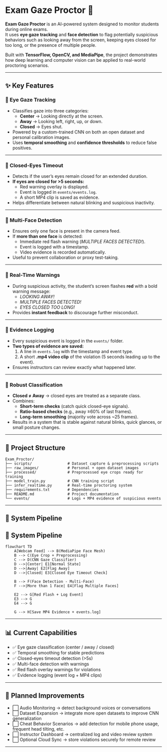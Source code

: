 # Exam Gaze Proctor 👀

**Exam Gaze Proctor** is an AI-powered system designed to monitor students during online exams.  
It uses **eye gaze tracking** and **face detection** to flag potentially suspicious behaviors such as looking away from the screen, keeping eyes closed for too long, or the presence of multiple people.  

Built with **TensorFlow, OpenCV, and MediaPipe**, the project demonstrates how deep learning and computer vision can be applied to real-world proctoring scenarios.

---

## ✨ Key Features

### 🔹 Eye Gaze Tracking
- Classifies gaze into three categories:  
  - **Center** → Looking directly at the screen.  
  - **Away** → Looking left, right, up, or down.  
  - **Closed** → Eyes shut.  
- Powered by a custom-trained CNN on both an open dataset and personal calibration images.  
- Uses **temporal smoothing** and **confidence thresholds** to reduce false positives.

---

### 🔹 Closed-Eyes Timeout
- Detects if the user’s eyes remain closed for an extended duration.  
- **If eyes are closed for >5 seconds:**  
  - Red warning overlay is displayed.  
  - Event is logged in `events/events.log`.  
  - A short MP4 clip is saved as evidence.  
- Helps differentiate between natural blinking and suspicious inactivity.

---

### 🔹 Multi-Face Detection
- Ensures only one face is present in the camera feed.  
- If **more than one face** is detected:  
  - Immediate red flash warning (*MULTIPLE FACES DETECTED!*).  
  - Event is logged with a timestamp.  
  - Video evidence is recorded automatically.  
- Useful to prevent collaboration or proxy test-taking.

---

### 🔹 Real-Time Warnings
- During suspicious activity, the student’s screen flashes **red** with a bold warning message:  
  - *LOOKING AWAY!*  
  - *MULTIPLE FACES DETECTED!*  
  - *EYES CLOSED TOO LONG!*  
- Provides **instant feedback** to discourage further misconduct.  

---

### 🔹 Evidence Logging
- Every suspicious event is logged in the `events/` folder.  
- **Two types of evidence are saved:**  
  1. A line in `events.log` with the timestamp and event type.  
  2. A short **.mp4 video clip** of the violation (5 seconds leading up to the event).  
- Ensures instructors can review exactly what happened later.

---

### 🔹 Robust Classification
- **Closed ≠ Away** → closed eyes are treated as a separate class.  
- Combines:
  - **Short-term checks** (catch quick closed-eye signals).  
  - **Ratio-based checks** (e.g., away ≥60% of last frames).  
  - **Long-term smoothing** (majority vote across ~25 frames).  
- Results in a system that is stable against natural blinks, quick glances, or small posture changes.

---

## 📂 Project Structure

```
Exam_Proctor/
├── scripts/                # Dataset capture & preprocessing scripts
├── raw_images/             # Personal + open dataset images
├── processed/              # Preprocessed eye crops ready for training
├── model_train.py          # CNN training script
├── infer_realtime.py       # Real-time proctoring system
├── requirements.txt        # Dependencies
├── README.md               # Project documentation
└── events/                 # Logs + MP4 evidence of suspicious events
```




---

## 🔄 System Pipeline

## 🔄 System Pipeline

```mermaid
flowchart TD
    A[Webcam Feed] --> B(MediaPipe Face Mesh)
    B --> C(Eye Crop + Preprocessing)
    C --> D(CNN Gaze Classifier)
    D -->|Center| E1[Normal State]
    D -->|Away| E2[Flag Away]
    D -->|Closed| E3[Closed Eye Timeout Check]

    B --> F(Face Detection - Multi-Face)
    F -->|More than 1 Face| E4[Flag Multiple Faces]

    E2 --> G[Red Flash + Log Event]
    E3 --> G
    E4 --> G

    G --> H[Save MP4 Evidence + events.log]
```
---

## 📊 Current Capabilities

- ✅ Eye gaze classification (center / away / closed)  
- ✅ Temporal smoothing for stable predictions  
- ✅ Closed-eyes timeout detection (>5s)  
- ✅ Multi-face detection with warnings  
- ✅ Red flash overlay warnings for violations  
- ✅ Evidence logging (event log + MP4 clips)  

---

## 🔮 Planned Improvements

- ⬜ Audio Monitoring → detect background voices or conversations  
- ⬜ Dataset Expansion → integrate more open datasets to improve CNN generalization  
- ⬜ Cheat Behavior Scenarios → add detection for mobile phone usage, frequent head tilting, etc.  
- ⬜ Instructor Dashboard → centralized log and video review system  
- ⬜ Optional Cloud Sync → store violations securely for remote review  

---